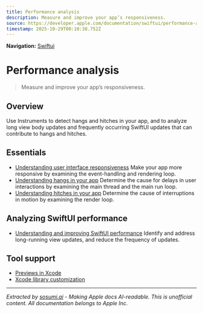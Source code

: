 ```yaml
---
title: Performance analysis
description: Measure and improve your app’s responsiveness.
source: https://developer.apple.com/documentation/swiftui/performance-analysis
timestamp: 2025-10-29T00:10:38.752Z
---
```


**Navigation:** [Swiftui](/documentation/swiftui)

# Performance analysis

> Measure and improve your app’s responsiveness.

## Overview

Use Instruments to detect hangs and hitches in your app, and to analyze long view body updates and frequently occurring SwiftUI updates that can contribute to hangs and hitches.

## Essentials

- [Understanding user interface responsiveness](/documentation/Xcode/understanding-user-interface-responsiveness) Make your app more responsive by examining the event-handling and rendering loop.
- [Understanding hangs in your app](/documentation/Xcode/understanding-hangs-in-your-app) Determine the cause for delays in user interactions by examining the main thread and the main run loop.
- [Understanding hitches in your app](/documentation/Xcode/understanding-hitches-in-your-app) Determine the cause of interruptions in motion by examining the render loop.

## Analyzing SwiftUI performance

- [Understanding and improving SwiftUI performance](/documentation/Xcode/understanding-and-improving-swiftui-performance) Identify and address long-running view updates, and reduce the frequency of updates.

## Tool support

- [Previews in Xcode](/documentation/swiftui/previews-in-xcode)
- [Xcode library customization](/documentation/swiftui/xcode-library-customization)

---

*Extracted by [sosumi.ai](https://sosumi.ai) - Making Apple docs AI-readable.*
*This is unofficial content. All documentation belongs to Apple Inc.*

